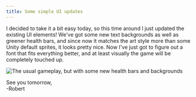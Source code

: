 ```yaml
---
title: Some simple UI updates
---
```


I decided to take it a bit easy today, so this time around I just updated the existing UI elements! We've got some new text backgrounds as well as greener health bars, and since now it matches the art style more than some Unity default sprites, it looks pretty nice. Now I've just got to figure out a font that fits everything better, and at least visually the game will be completely touched up.  

![The usual gameplay, but with some new health bars and backgrounds](/assets/devtober-2021/10-26-2021.gif)  

See you tomorrow,  
-Robert
